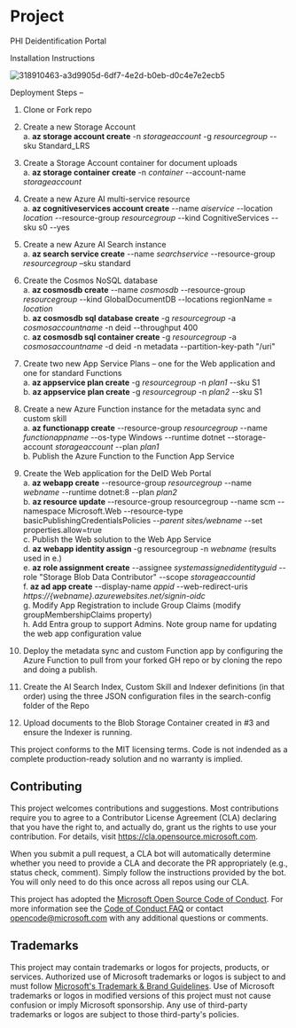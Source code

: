 # Project

PHI Deidentification Portal

Installation Instructions

![318910463-a3d9905d-6df7-4e2d-b0eb-d0c4e7e2ecb5](https://github.com/microsoft/PHIDeIDPortal/assets/112185610/1f74e6b9-0f94-40db-9fa8-aadd04433d24)
 
Deployment Steps –
1. Clone or Fork repo  
2. Create a new Storage Account  
  a. **az storage account create** -n _storageaccount_ -g _resourcegroup_ --sku Standard_LRS
  
3. Create a Storage Account container for document uploads  
  a. **az storage container create** -n _container_ --account-name _storageaccount_  
  
4. Create a new Azure AI multi-service resource  
  a. **az cognitiveservices account create** --name _aiservice_ --location _location_ --resource-group _resourcegroup_ --kind CognitiveServices --sku s0 --yes  
  
5. Create a new Azure AI Search instance  
  a. **az search service create** --name _searchservice_ --resource-group _resourcegroup_ –sku standard

6.  Create the Cosmos NoSQL database  
  a. **az cosmosdb create** --name _cosmosdb_ --resource-group _resourcegroup_ --kind GlobalDocumentDB --locations regionName = _location_  
  b. **az cosmosdb sql database create** -g _resourcegroup_ -a _cosmosaccountname_ -n deid --throughput 400  
  c. **az cosmosdb sql container create** -g _resourcegroup_ -a _cosmosaccountname_ -d deid -n metadata --partition-key-path "/uri"  
  
8. Create two new App Service Plans – one for the Web application and one for standard Functions  
  a. **az appservice plan create** -g _resourcegroup_ -n _plan1_ --sku S1  
  b. **az appservice plan create** -g _resourcegroup_ -n _plan2_ --sku S1  
  
9. Create a new Azure Function instance for the metadata sync and custom skill  
  a. **az functionapp create** --resource-group _resourcegroup_ --name _functionappname_ --os-type Windows --runtime dotnet --storage-account _storageaccount_ --plan _plan1_  
  b. Publish the Azure Function to the Function App Service    

10. Create the Web application for the DeID Web Portal  
  a. **az webapp create** --resource-group _resourcegroup_ --name _webname_ --runtime dotnet:8 --plan _plan2_  
  b. **az resource update** --resource-group resourcegroup --name scm --namespace Microsoft.Web --resource-type basicPublishingCredentialsPolicies --_parent sites/webname_ --set properties.allow=true  
  c. Publish the Web solution to the Web App Service  
  d. **az webapp identity assign** -g resourcegroup -n _webname_ (results used in e.)  
  e. **az role assignment create** --assignee _systemassignedidentityguid_ --role "Storage Blob Data Contributor" --scope _storageaccountid_  
  f. **az ad app create** --display-name _appid_ --web-redirect-uris _https://{webname}.azurewebsites.net/signin-oidc_  
  g. Modify App Registration to include Group Claims (modify groupMembershipClaims property)  
  h. Add Entra group to support Admins. Note group name for updating the web app configuration value  

12.	Deploy the metadata sync and custom Function app by configuring the Azure Function to pull from your forked GH repo or by cloning the repo and doing a publish.
13.	Create the AI Search Index, Custom Skill and Indexer definitions (in that order) using the three JSON configuration files in the search-config folder of the Repo
14.	Upload documents to the Blob Storage Container created in #3 and ensure the Indexer is running.

This project conforms to the MIT licensing terms. Code is not indended as a complete production-ready solution and no warranty is implied.

## Contributing

This project welcomes contributions and suggestions.  Most contributions require you to agree to a
Contributor License Agreement (CLA) declaring that you have the right to, and actually do, grant us
the rights to use your contribution. For details, visit https://cla.opensource.microsoft.com.

When you submit a pull request, a CLA bot will automatically determine whether you need to provide
a CLA and decorate the PR appropriately (e.g., status check, comment). Simply follow the instructions
provided by the bot. You will only need to do this once across all repos using our CLA.

This project has adopted the [Microsoft Open Source Code of Conduct](https://opensource.microsoft.com/codeofconduct/).
For more information see the [Code of Conduct FAQ](https://opensource.microsoft.com/codeofconduct/faq/) or
contact [opencode@microsoft.com](mailto:opencode@microsoft.com) with any additional questions or comments.

## Trademarks

This project may contain trademarks or logos for projects, products, or services. Authorized use of Microsoft 
trademarks or logos is subject to and must follow 
[Microsoft's Trademark & Brand Guidelines](https://www.microsoft.com/en-us/legal/intellectualproperty/trademarks/usage/general).
Use of Microsoft trademarks or logos in modified versions of this project must not cause confusion or imply Microsoft sponsorship.
Any use of third-party trademarks or logos are subject to those third-party's policies.
